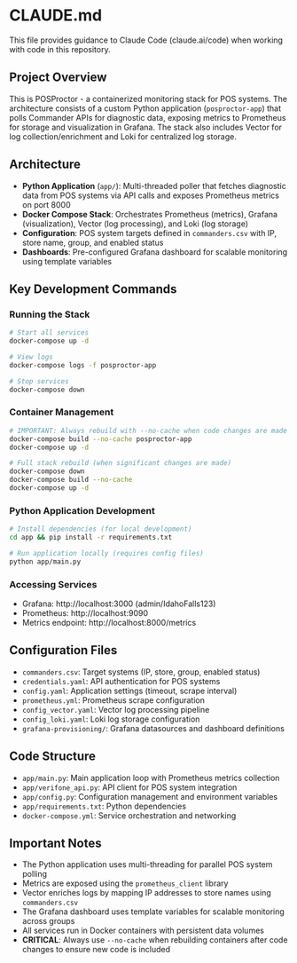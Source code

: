 # CLAUDE.md

This file provides guidance to Claude Code (claude.ai/code) when working with code in this repository.

## Project Overview

This is POSProctor - a containerized monitoring stack for POS systems. The architecture consists of a custom Python application (`posproctor-app`) that polls Commander APIs for diagnostic data, exposing metrics to Prometheus for storage and visualization in Grafana. The stack also includes Vector for log collection/enrichment and Loki for centralized log storage.

## Architecture

- **Python Application** (`app/`): Multi-threaded poller that fetches diagnostic data from POS systems via API calls and exposes Prometheus metrics on port 8000
- **Docker Compose Stack**: Orchestrates Prometheus (metrics), Grafana (visualization), Vector (log processing), and Loki (log storage)
- **Configuration**: POS system targets defined in `commanders.csv` with IP, store name, group, and enabled status
- **Dashboards**: Pre-configured Grafana dashboard for scalable monitoring using template variables

## Key Development Commands

### Running the Stack
```bash
# Start all services
docker-compose up -d

# View logs
docker-compose logs -f posproctor-app

# Stop services
docker-compose down
```

### Container Management
```bash
# IMPORTANT: Always rebuild with --no-cache when code changes are made
docker-compose build --no-cache posproctor-app
docker-compose up -d

# Full stack rebuild (when significant changes are made)
docker-compose down
docker-compose build --no-cache
docker-compose up -d
```

### Python Application Development
```bash
# Install dependencies (for local development)
cd app && pip install -r requirements.txt

# Run application locally (requires config files)
python app/main.py
```

### Accessing Services
- Grafana: http://localhost:3000 (admin/IdahoFalls123)
- Prometheus: http://localhost:9090
- Metrics endpoint: http://localhost:8000/metrics

## Configuration Files

- `commanders.csv`: Target systems (IP, store, group, enabled status)
- `credentials.yaml`: API authentication for POS systems
- `config.yaml`: Application settings (timeout, scrape interval)
- `prometheus.yml`: Prometheus scrape configuration
- `config_vector.yaml`: Vector log processing pipeline
- `config_loki.yaml`: Loki log storage configuration
- `grafana-provisioning/`: Grafana datasources and dashboard definitions

## Code Structure

- `app/main.py`: Main application loop with Prometheus metrics collection
- `app/verifone_api.py`: API client for POS system integration
- `app/config.py`: Configuration management and environment variables
- `app/requirements.txt`: Python dependencies
- `docker-compose.yml`: Service orchestration and networking

## Important Notes

- The Python application uses multi-threading for parallel POS system polling
- Metrics are exposed using the `prometheus_client` library
- Vector enriches logs by mapping IP addresses to store names using `commanders.csv`
- The Grafana dashboard uses template variables for scalable monitoring across groups
- All services run in Docker containers with persistent data volumes
- **CRITICAL**: Always use `--no-cache` when rebuilding containers after code changes to ensure new code is included